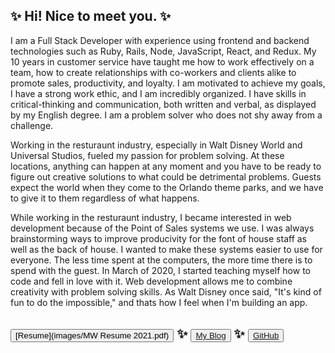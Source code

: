 ## :sparkles: Hi! Nice to meet you. :sparkles:

I am a Full Stack Developer with experience using frontend and backend technologies such as Ruby, Rails, Node, JavaScript, React, and Redux. My 10 years in customer service have taught me how to work effectively on a team, how to create relationships with co-workers and clients alike to promote sales, productivity, and loyalty. I am motivated to achieve my goals, I have a strong work ethic, and I am incredibly organized. I have skills in critical-thinking and communication, both written and verbal, as displayed by my English degree. I am a problem solver who does not shy away from a challenge.

Working in the resturaunt industry, especially in Walt Disney World and Universal Studios, fueled my passion for problem solving. At these locations, anything can happen at any moment and you have to be ready to figure out creative solutions to what could be detrimental problems. Guests expect the world when they come to the Orlando theme parks, and we have to give it to them regardless of what happens. 

While working in the resturaunt industry, I became interested in web development because of the Point of Sales systems we use. I was always brainstorming ways to improve producivity for the font of house staff as well as the back of house. I wanted to make these systems easier to use for everyone. The less time spent at the computers, the more time there is to spend with the guest. In March of 2020, I started teaching myself how to code and fell in love with it. Web development allows me to combine creativity with problem solving skills. As Walt Disney once said, "It's kind of fun to do the impossible," and thats how I feel when I'm building an app.

## <button>[Resume](images/MW Resume 2021.pdf)</button> :sparkles: <button>[My Blog](https://medium.com/@mikelanne.wood)</button> :sparkles: <button>[GitHub](www.github.com/Mikelanne)</button>

